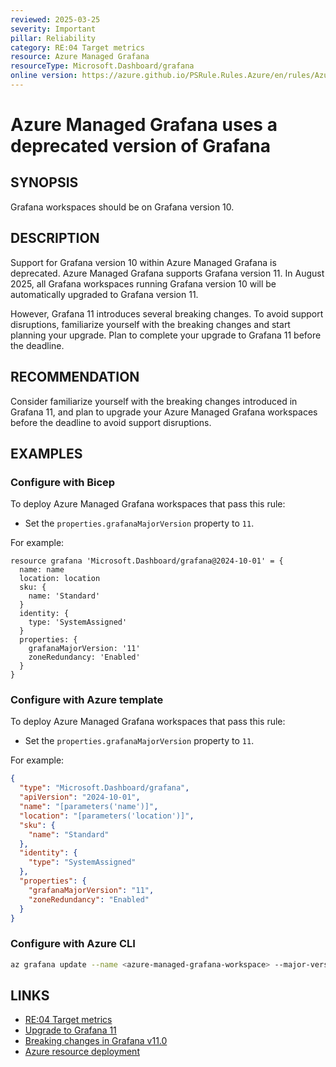 ```yaml
---
reviewed: 2025-03-25
severity: Important
pillar: Reliability
category: RE:04 Target metrics
resource: Azure Managed Grafana
resourceType: Microsoft.Dashboard/grafana
online version: https://azure.github.io/PSRule.Rules.Azure/en/rules/Azure.Grafana.Version/
---
```


# Azure Managed Grafana uses a deprecated version of Grafana

## SYNOPSIS

Grafana workspaces should be on Grafana version 10.

## DESCRIPTION

Support for Grafana version 10 within Azure Managed Grafana is deprecated.
Azure Managed Grafana supports Grafana version 11.
In August 2025, all Grafana workspaces running Grafana version 10 will be automatically upgraded to Grafana version 11.

However, Grafana 11 introduces several breaking changes.
To avoid support disruptions, familiarize yourself with the breaking changes and start planning your upgrade.
Plan to complete your upgrade to Grafana 11 before the deadline.

## RECOMMENDATION

Consider familiarize yourself with the breaking changes introduced in Grafana 11,
and plan to upgrade your Azure Managed Grafana workspaces before the deadline to avoid support disruptions.

## EXAMPLES

### Configure with Bicep

To deploy Azure Managed Grafana workspaces that pass this rule:

- Set the `properties.grafanaMajorVersion` property to `11`.

For example:

```bicep
resource grafana 'Microsoft.Dashboard/grafana@2024-10-01' = {
  name: name
  location: location
  sku: {
    name: 'Standard'
  }
  identity: {
    type: 'SystemAssigned'
  }
  properties: {
    grafanaMajorVersion: '11'
    zoneRedundancy: 'Enabled'
  }
}
```

### Configure with Azure template

To deploy Azure Managed Grafana workspaces that pass this rule:

- Set the `properties.grafanaMajorVersion` property to `11`.

For example:

```json
{
  "type": "Microsoft.Dashboard/grafana",
  "apiVersion": "2024-10-01",
  "name": "[parameters('name')]",
  "location": "[parameters('location')]",
  "sku": {
    "name": "Standard"
  },
  "identity": {
    "type": "SystemAssigned"
  },
  "properties": {
    "grafanaMajorVersion": "11",
    "zoneRedundancy": "Enabled"
  }
}
```

### Configure with Azure CLI

```bash
az grafana update --name <azure-managed-grafana-workspace> --major-version 11
```

## LINKS

- [RE:04 Target metrics](https://learn.microsoft.com/azure/well-architected/reliability/metrics)
- [Upgrade to Grafana 11](https://learn.microsoft.com/azure/managed-grafana/how-to-upgrade-grafana-11)
- [Breaking changes in Grafana v11.0](https://grafana.com/docs/grafana/latest/breaking-changes/breaking-changes-v11-0/)
- [Azure resource deployment](https://learn.microsoft.com/azure/templates/microsoft.dashboard/grafana)
